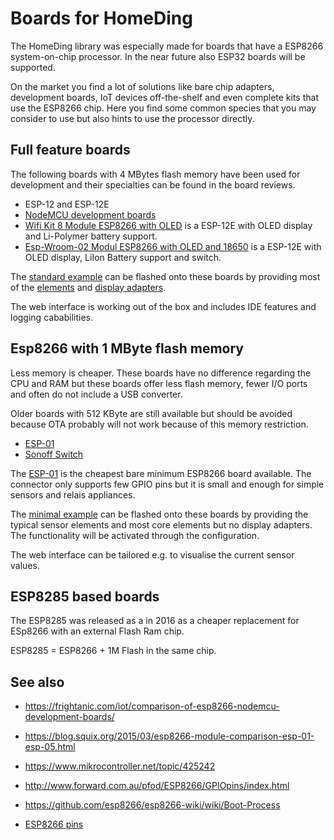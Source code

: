 # Boards for HomeDing

The HomeDing library was especially made for boards that have a ESP8266 system-on-chip processor. In the near future also ESP32 boards will be supported.

On the market you find a lot of solutions like bare chip adapters, development boards, IoT devices off-the-shelf and even complete kits that use the ESP8266 chip. Here you find some common species that you may consider to use but also hints to use the processor directly.

## Full feature boards

The following boards with 4 MBytes flash memory have been used for development and their specialties can be found in the board reviews.

* ESP-12 and ESP-12E
* [NodeMCU development boards](/boards/nodemcu)
* [Wifi Kit 8 Module ESP8266 with OLED](/boards/wifikit8.md) is a ESP-12E with OLED display and Li-Polymer battery support.
* [Esp-Wroom-02 Modul ESP8266 with OLED and 18650](/boards/wroom2) is a ESP-12E with OLED display, LiIon Battery support and switch.

The [standard example](examples/standard) can be flashed onto these boards by providing most of the [elements](/elements) and [display adapters](/displays).

The web interface is working out of the box and includes IDE features and logging cababilities.


## Esp8266 with 1 MByte flash memory

Less memory is cheaper. These boards have no difference regarding the CPU and RAM but these boards offer less flash memory, fewer I/O ports and often do not include a USB converter.

Older boards with 512 KByte are still available but should be avoided because OTA probably will not work because of this memory restriction.

* [ESP-01](/boards/esp01.md)
* [Sonoff Switch](boards/sonoff.md)


The [ESP-01](/boards/esp01.md) is the cheapest bare minimum ESP8266 board available. The connector only supports few GPIO pins but it is small and enough for simple sensors and relais appliances.

The [minimal example](examples/minimal) can be flashed onto these boards by providing the typical sensor elements and most core elements but no display adapters. The functionality will be activated through the configuration.

The web interface can be tailored e.g. to visualise the current sensor values.

<!-- 
**[Sonoff Basic]()** is a off-the-shelf solution to switch main power consumers. If you have experience in building high voltage solutions this one is interesting. Similar Sonoff devices are available. The Tasmota library has a wiki with much details.
 -->


## ESP8285 based boards

The ESP8285 was released as a in 2016 as a cheaper replacement for ESp8266 with an external Flash Ram chip.

ESP8285 = ESP8266 + 1M Flash in the same chip.


## See also
* <https://frightanic.com/iot/comparison-of-esp8266-nodemcu-development-boards/>
* <https://blog.squix.org/2015/03/esp8266-module-comparison-esp-01-esp-05.html>


* <https://www.mikrocontroller.net/topic/425242>
* <http://www.forward.com.au/pfod/ESP8266/GPIOpins/index.html>
* <https://github.com/esp8266/esp8266-wiki/wiki/Boot-Process>

* [ESP8266 pins](boards/pins)